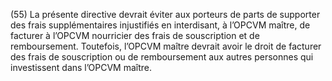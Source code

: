 (55) La présente directive devrait éviter aux porteurs de parts de supporter des frais supplémentaires injustifiés en interdisant, à l’OPCVM maître, de facturer à l’OPCVM nourricier des frais de souscription et de remboursement. Toutefois, l’OPCVM maître devrait avoir le droit de facturer des frais de souscription ou de remboursement aux autres personnes qui investissent dans l’OPCVM maître.
